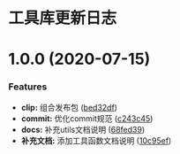 # 工具库更新日志

# 1.0.0 (2020-07-15)


### Features

* **clip:** 组合发布包 ([bed32df](https://github.com/PKaPI/utils-cli/commit/bed32df4f308b5c7d0eced97c5f5903c3ca2aaf5))
* **commit:** 优化commit规范 ([c243c45](https://github.com/PKaPI/utils-cli/commit/c243c4577b82636456478c63941477fcb693041b))
* **docs:** 补充utils文档说明 ([68fed39](https://github.com/PKaPI/utils-cli/commit/68fed39ea2897398503023f3b4d3bd21c18dd127))
* **补充文档:** 添加工具函数文档说明 ([10c95ef](https://github.com/PKaPI/utils-cli/commit/10c95efb2a73bed3d83b28312d69ca9aa6b77bbd))



